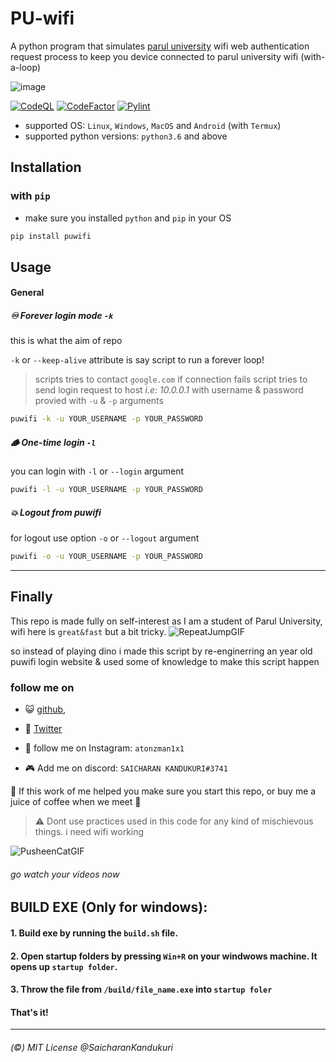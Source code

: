 # PU-wifi
A python program that simulates [parul university](https://www.google.com/search?q=parul+university) wifi web authentication request process to keep you device connected to parul university wifi (with-a-loop)

![image](https://user-images.githubusercontent.com/68287637/146675073-7e1aebcc-056d-4351-b5aa-f7e2f57b1853.png)

<!--
![image](https://user-images.githubusercontent.com/68287637/146674599-1568723d-6c70-49e8-8d71-1275ab3b169d.png)
-->


[![CodeQL](https://github.com/SaicharanKandukuri/puwifi/actions/workflows/codeql-analysis.yml/badge.svg)](https://github.com/SaicharanKandukuri/puwifi/actions/workflows/codeql-analysis.yml)
[![CodeFactor](https://www.codefactor.io/repository/github/saicharankandukuri/puwifi/badge)](https://www.codefactor.io/repository/github/saicharankandukuri/puwifi)
[![Pylint](https://github.com/SaicharanKandukuri/puwifi/actions/workflows/pylint.yml/badge.svg)](https://github.com/SaicharanKandukuri/puwifi/actions/workflows/pylint.yml)

- supported OS: `Linux`, `Windows`, `MacOS` and `Android` (with `Termux`)
- supported python versions: `python3.6` and above


## Installation

### with `pip`

- make sure you installed `python` and `pip` in your OS

```bash
pip install puwifi
```

## Usage

#### General

##### ♾️ Forever login mode `-k`
this is what the aim of repo

`-k` or `--keep-alive` attribute is say script to run a forever loop!
> scripts tries to contact `google.com` if connection fails script tries to send login request to host *i.e: 10.0.0.1* with username & password provied with `-u` & `-p` arguments


```bash
puwifi -k -u YOUR_USERNAME -p YOUR_PASSWORD 
```

##### 🪵 One-time login `-l`
you can login with `-l` or `--login` argument

```bash
puwifi -l -u YOUR_USERNAME -p YOUR_PASSWORD
```
##### 💥 Logout from puwifi
for logout use option `-o` or `--logout` argument
```bash
puwifi -o -u YOUR_USERNAME -p YOUR_PASSWORD 
```

<!--
> idk why logout requires username and password too! ( vunerability ? )
--> 

<hr>

## Finally
This repo is made fully on self-interest as I am a student of Parul University, wifi here is `great&fast` but a bit tricky.
![RepeatJumpGIF](https://user-images.githubusercontent.com/68287637/146674165-5d586b3c-dfce-41d7-8ebe-54917b27fb91.gif)

so instead of playing dino i made this script by re-enginerring an year old puwifi login website & used some of knowledge to make this script happen

### follow me on

- 😺 [github](https://github.com/SaicharanKandukuri), 

- 🦜 [Twitter](https://twitter.com/AtonZman1x1)

- 📸 follow me on Instagram: `atonzman1x1`

- 🎮 Add me on discord: `SAICHARAN KANDUKURI#3741`

🌟 If this work of me helped you make sure you start this repo, or buy me a juice of coffee when we meet 🥤


> ⚠️ Dont use practices used in this code for any kind of mischievous things. i need wifi working
>

![PusheenCatGIF](https://user-images.githubusercontent.com/68287637/146673862-cdb4f86e-c55b-470e-aa3f-b98dd362c6fb.gif)
###### go watch your videos now
## BUILD EXE (Only for windows):
#### 1. Build exe by running the  `build.sh` file.
#### 2. Open startup folders by pressing `Win+R` on your windwows machine. It opens up `startup folder`. 
#### 3. Throw the file from `/build/file_name.exe` into `startup foler`
#### That's it!
<hr>

###### (©️) MIT License @SaicharanKandukuri 

